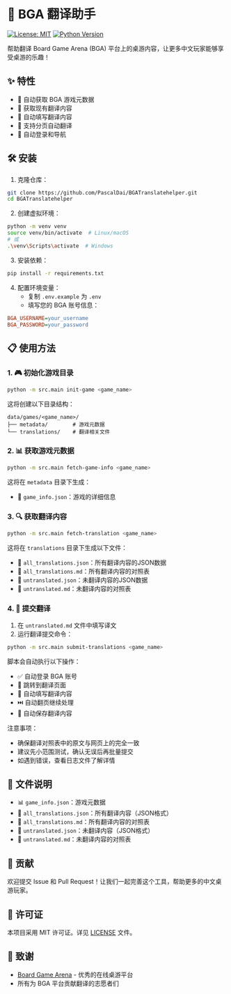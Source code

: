 # 🎲 BGA 翻译助手

[![License: MIT](https://img.shields.io/badge/License-MIT-yellow.svg)](https://opensource.org/licenses/MIT)
[![Python Version](https://img.shields.io/badge/python-3.8%2B-blue.svg)](https://www.python.org/downloads/)

帮助翻译 Board Game Arena (BGA) 平台上的桌游内容，让更多中文玩家能够享受桌游的乐趣！

## ✨ 特性

- 🔄 自动获取 BGA 游戏元数据
- 📝 获取现有翻译内容
- 🤖 自动填写翻译内容
- 🔄 支持分页自动翻译
- 🚀 自动登录和导航

## 🛠️ 安装

1. 克隆仓库：
```bash
git clone https://github.com/PascalDai/BGATranslatehelper.git
cd BGATranslatehelper
```

2. 创建虚拟环境：
```bash
python -m venv venv
source venv/bin/activate  # Linux/macOS
# 或
.\venv\Scripts\activate  # Windows
```

3. 安装依赖：
```bash
pip install -r requirements.txt
```

4. 配置环境变量：
   - 复制 `.env.example` 为 `.env`
   - 填写您的 BGA 账号信息：
```ini
BGA_USERNAME=your_username
BGA_PASSWORD=your_password
```

## 📋 使用方法

### 1. 🎮 初始化游戏目录

```bash
python -m src.main init-game <game_name>
```

这将创建以下目录结构：
```
data/games/<game_name>/
├── metadata/        # 游戏元数据
└── translations/    # 翻译相关文件
```

### 2. 📊 获取游戏元数据

```bash
python -m src.main fetch-game-info <game_name>
```

这将在 `metadata` 目录下生成：
- 📝 `game_info.json`：游戏的详细信息

### 3. 🔍 获取翻译内容

```bash
python -m src.main fetch-translation <game_name>
```

这将在 `translations` 目录下生成以下文件：
- 📝 `all_translations.json`：所有翻译内容的JSON数据
- 📝 `all_translations.md`：所有翻译内容的对照表
- 📝 `untranslated.json`：未翻译内容的JSON数据
- 📝 `untranslated.md`：未翻译内容的对照表

### 4. 📝 提交翻译

1. 在 `untranslated.md` 文件中填写译文
2. 运行翻译提交命令：
```bash
python -m src.main submit-translations <game_name>
```

脚本会自动执行以下操作：
- ✅ 自动登录 BGA 账号
- 🔄 跳转到翻译页面
- 📝 自动填写翻译内容
- ⏭️ 自动翻页继续处理
- 🔄 自动保存翻译内容

注意事项：
- 确保翻译对照表中的原文与网页上的完全一致
- 建议先小范围测试，确认无误后再批量提交
- 如遇到错误，查看日志文件了解详情

## 📁 文件说明

- 📊 `game_info.json`：游戏元数据
- 📝 `all_translations.json`：所有翻译内容（JSON格式）
- 📝 `all_translations.md`：所有翻译内容的对照表
- 📝 `untranslated.json`：未翻译内容（JSON格式）
- 📝 `untranslated.md`：未翻译内容的对照表

## 🤝 贡献

欢迎提交 Issue 和 Pull Request！让我们一起完善这个工具，帮助更多的中文桌游玩家。

## 📜 许可证

本项目采用 MIT 许可证。详见 [LICENSE](LICENSE) 文件。

## 🙏 致谢

- [Board Game Arena](https://boardgamearena.com/) - 优秀的在线桌游平台
- 所有为 BGA 平台贡献翻译的志愿者们
